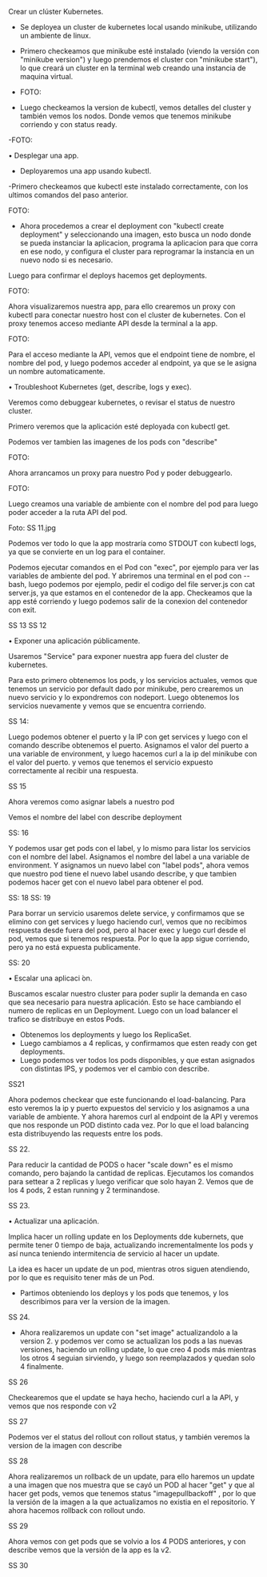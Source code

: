 Crear un clúster Kubernetes.



- Se deployea un cluster de kubernetes local usando minikube, utilizando un ambiente de linux.

- Primero checkeamos que minikube esté instalado (viendo la versión con "minikube version") y luego prendemos el cluster con "minikube start"), lo que creará un cluster en la terminal web creando una instancia de maquina virtual.

- FOTO:


- Luego checkeamos la version de kubectl, vemos detalles del cluster y también vemos los nodos. Donde vemos que tenemos minikube corriendo y con status ready.

-FOTO:



• Desplegar una app.

- Deployaremos una app usando kubectl.

-Primero checkeamos que kubectl este instalado correctamente, con los ultimos comandos del paso anterior.

FOTO:

- Ahora procedemos a crear el deployment con "kubectl create deployment" y seleccionando una imagen, esto busca un nodo donde se pueda instanciar la aplicacion, programa la aplicacion para que corra en ese nodo, y configura el cluster para reprogramar la instancia en un nuevo nodo si es necesario.

Luego para confirmar el deploys hacemos get deployments.

FOTO:


Ahora visualizaremos nuestra app, para ello crearemos un proxy con kubectl para conectar nuestro host con el cluster de kubernetes. Con el proxy tenemos acceso mediante API desde la terminal a la app.

FOTO:

Para el acceso mediante la API, vemos que el endpoint tiene de nombre, el nombre del pod, y luego podemos acceder al endpoint, ya que se le asigna un nombre automaticamente.

• Troubleshoot Kubernetes (get, describe, logs y exec).

Veremos como debuggear kubernetes, o revisar el status de nuestro cluster.

Primero veremos que la aplicación esté deployada con kubectl get.

Podemos ver tambien las imagenes de los pods con "describe"

FOTO:

Ahora arrancamos un proxy para nuestro Pod y poder debuggearlo.

FOTO:

Luego creamos una variable de ambiente con el nombre del pod para luego poder acceder a la ruta API del pod.

Foto: SS 11.jpg

Podemos ver todo lo que la app mostraría como STDOUT con kubectl logs, ya que se convierte en un log para el container.

Podemos ejecutar comandos en el Pod con "exec", por ejemplo para ver las variables de ambiente del pod. Y abriremos una terminal en el pod con --bash, luego podemos por ejemplo, pedir el codigo del file server.js con cat server.js, ya que estamos en el contenedor de la app. Checkeamos que la app esté corriendo y luego podemos salir de la conexion del contenedor con exit.

SS 13
SS 12


• Exponer una aplicación públicamente.

Usaremos "Service" para exponer nuestra app fuera del cluster de kubernetes.

Para esto primero obtenemos los pods, y los servicios actuales, vemos que tenemos un servicio por default dado por minikube,  pero crearemos un nuevo servicio y lo expondremos con nodeport.
Luego obtenemos los servicios nuevamente y vemos que se encuentra corriendo.

SS 14:

Luego podemos obtener el puerto y la IP con get services y luego con el comando describe obtenemos el puerto.
Asignamos el valor del puerto a una variable de environment, y luego hacemos curl a la ip del minikube con el valor del puerto. y vemos que tenemos el servicio expuesto correctamente al recibir una respuesta.

SS 15


Ahora veremos como asignar labels a nuestro pod

Vemos el nombre del label con describe deployment

SS: 16

Y podemos usar get pods con el label, y lo mismo para listar los servicios con el nombre del label.
Asignamos el nombre del label a una variable de environment.
Y asignamos un nuevo label con "label pods", ahora vemos que nuestro pod tiene el nuevo label usando describe, y que tambien podemos hacer get con el nuevo label para obtener el pod.


SS: 18
SS: 19

Para borrar un servicio usaremos delete service, y confirmamos que se elimino con get services y luego haciendo curl, vemos que no recibimos respuesta desde fuera del pod, pero al hacer exec y luego curl desde el pod, vemos que si tenemos respuesta. Por lo que la app sigue corriendo, pero ya no está expuesta publicamente. 

SS: 20



• Escalar una aplicaci ́on.

Buscamos escalar nuestro cluster para poder suplir la demanda en caso que sea necesario para nuestra aplicación. Esto se hace cambiando el numero de replicas en un Deployment. Luego con un load balancer el trafico se distribuye en estos Pods.


- Obtenemos los deployments y luego los ReplicaSet.
- Luego cambiamos a 4 replicas, y confirmamos que esten ready con get deployments.
- Luego podemos ver todos los pods disponibles, y que estan asignados con distintas IPS, y podemos ver el cambio con describe.

SS21



Ahora podemos checkear que este funcionando el load-balancing. Para esto veremos la ip y puerto expuestos del servicio y los asignamos a una variable de ambiente. Y ahora haremos curl al endpoint de la API y veremos que nos responde un POD distinto cada vez. Por lo que el load balancing esta distribuyendo las requests entre los pods.

SS 22.

Para reducir la cantidad de PODS o hacer "scale down" es el mismo comando, pero bajando la cantidad de replicas. Ejecutamos los comandos para settear a 2 replicas y luego verificar que solo hayan 2. Vemos que de los 4 pods, 2 estan running y 2 terminandose.

SS 23.

• Actualizar una aplicación.

Implica hacer un rolling update en los Deployments dde kubernets, que permite tener 0 tiempo de baja, actualizando incrementalmente los pods y así nunca teniendo intermitencia de servicio al hacer un update.

La idea es hacer un update de un pod, mientras otros siguen atendiendo, por lo que es requisito tener más de un Pod.

- Partimos obteniendo los deploys y los pods que tenemos, y los describimos para ver la version de la imagen.

SS 24.

- Ahora realizaremos un update con "set image" actualizandolo a la version 2. y podemos ver como se actualizan los pods a las nuevas versiones, haciendo un rolling update, lo que creo 4 pods más mientras los otros 4 seguian sirviendo, y luego son reemplazados y quedan solo 4 finalmente.

SS 26

Checkearemos que el update se haya hecho, haciendo curl a la API, y vemos que nos responde con v2

SS 27

Podemos ver el status del rollout con rollout status, y también veremos la version de la imagen con describe

SS 28

Ahora realizaremos un rollback de un update, para ello haremos un update a una imagen que nos muestra que se cayó un POD al hacer "get" y que al hacer get pods, vemos que tenemos status "imagepullbackoff" , por lo que la versión de la imagen a la que actualizamos no existia en el repositorio. Y ahora hacemos rollback con rollout undo.

SS 29

Ahora vemos con get pods que se volvio a los 4 PODS anteriores, y con describe vemos que la versión de la app es la v2.

SS 30